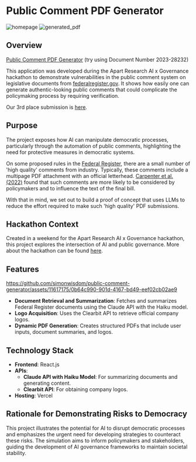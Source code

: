 # Public Comment PDF Generator

![homepage](https://github.com/simonwisdom/public-comment-generator/assets/11617175/f855f257-a776-42f6-81f6-37d824fa003f)
![generated_pdf](https://github.com/simonwisdom/public-comment-generator/assets/11617175/15d4742e-0138-4229-8228-a3dfb77e0a95)

## Overview
[Public Comment PDF Generator](https://public-comment-generator-roan.vercel.app/) (try using Document Number 2023-28232)

This application was developed during the Apart Research AI x Governance hackathon to demonstrate vulnerabilities in the public comment system on legislative documents from [federalregister.gov](http://www.federalregister.gov). It shows how easily one can generate authentic-looking public comments that could complicate the policymaking process by requiring verification.

Our 3rd place submission is [here]([url](https://www.apartresearch.com/project/artificial-advocates-biasing-democratic-feedback-using-ai)).

## Purpose
The project exposes how AI can manipulate democratic processes, particularly through the automation of public comments, highlighting the need for protective measures in democratic systems.

On some proposed rules in the [Federal Register](http://www.federalregister.gov), there are a small number of 'high quality' comments from industry. Typically, these comments include a multipage PDF attachment with an official letterhead. [Carpenter et al. (2022)](https://judgelord.github.io/research/finreg/) found that such comments are more likely to be considered by policymakers and to influence the text of the final bill. 

With that in mind, we set out to build a proof of concept that uses LLMs to reduce the effort required to make such 'high quality' PDF submissions.

## Hackathon Context
Created in a weekend for the Apart Research AI x Governance hackathon, this project explores the intersection of AI and public governance. More about the hackathon can be found [here](https://www.apartresearch.com/post/join-ai-democracy).

## Features
https://github.com/simonwisdom/public-comment-generator/assets/11617175/0b64c990-901d-4167-bd49-eef02cb02ae9
- **Document Retrieval and Summarization**: Fetches and summarizes Federal Register documents using the Claude API with the Haiku model.
- **Logo Acquisition**: Uses the Clearbit API to retrieve official company logos.
- **Dynamic PDF Generation**: Creates structured PDFs that include user inputs, document summaries, and logos.

## Technology Stack
- **Frontend**: React.js
- **APIs**:
  - **Claude API with Haiku Model**: For summarizing documents and generating content.
  - **Clearbit API**: For obtaining company logos.
- **Hosting**: Vercel

## Rationale for Demonstrating Risks to Democracy
This project illustrates the potential for AI to disrupt democratic processes and emphasizes the urgent need for developing strategies to counteract these risks. The simulation aims to inform policymakers and stakeholders, guiding the development of AI governance frameworks to maintain societal stability.
